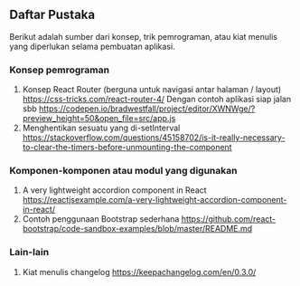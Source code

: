 ## Daftar Pustaka
Berikut adalah sumber dari konsep, trik pemrograman, atau kiat menulis yang diperlukan selama pembuatan aplikasi.

### Konsep pemrograman
1. Konsep React Router (berguna untuk navigasi antar halaman / layout)
    https://css-tricks.com/react-router-4/
    Dengan contoh aplikasi siap jalan sbb
    https://codepen.io/bradwestfall/project/editor/XWNWge/?preview_height=50&open_file=src/app.js
2. Menghentikan sesuatu yang di-setInterval
    https://stackoverflow.com/questions/45158702/is-it-really-necessary-to-clear-the-timers-before-unmounting-the-component

### Komponen-komponen atau modul yang digunakan
1. A very lightweight accordion component in React
    https://reactjsexample.com/a-very-lightweight-accordion-component-in-react/
2. Contoh penggunaan Bootstrap sederhana
    https://github.com/react-bootstrap/code-sandbox-examples/blob/master/README.md

### Lain-lain
1. Kiat menulis changelog
    https://keepachangelog.com/en/0.3.0/



